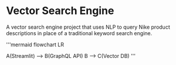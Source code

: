 # Vector Search Engine

A vector search engine project that uses NLP to query Nike product descriptions in place of a traditional keyword search engine.

'''mermaid
flowchart LR

A(Streamlit) --> B(GraphQL API)
B --> C(Vector DB)
'''